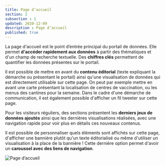 ```yaml
---
title: Page d’accueil
section: 2
subsection : 1
updated: 2020-12-09
description : Page d’accueil
published: true
---
```


La page d'accueil est le point d’entrée principal du portail de données. Elle permet **d'accéder rapidement aux données** à partir des thématiques et d'un champ de recherche textuelle. Des **chiffres clés** permettent de quantifier les données présentes sur le portail.

Il est possible de mettre en avant du **contenu éditorial** (texte expliquant la démarche ou présentant le portail) ainsi qu'une visualisation de données qui est directement utilisable sur cette page. On peut par exemple mettre en avant une carte présentant la localisation de centres de vaccination, ou les menus des cantines pour la semaine.
Dans le cadre d'une démarche de communication, il est également possible d'afficher un fil tweeter sur cette page.

Pour les visiteurs réguliers, des sections présentent les **derniers jeux de données ajoutés** ainsi que les dernières visualisations réalisées, avec une navigation rapide pour voir plus en détails ces nouveaux contenus.

Il est possible de personnaliser quels éléments sont affichés sur cette page, d'afficher une bannière plutôt qu'un texte éditorialisé ou même d'utiliser un visualisation à la place de la bannière ! Cette dernière option permet d'avoir un **caroussel avec des liens de navigation**.

![Page d’accueil](./images/functional-presentation/acceuil.jpg)
